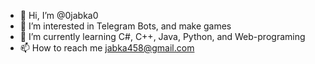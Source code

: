 - 👋 Hi, I’m @0jabka0
- 👀 I’m interested in Telegram Bots, and make games
- 🌱 I’m currently learning C#, C++, Java, Python, and Web-programing
- 📫 How to reach me jabka458@gmail.com

<!---
0jabka0/0jabka0 is a ✨ special ✨ repository because its `README.md` (this file) appears on your GitHub profile.
You can click the Preview link to take a look at your changes.
--->
